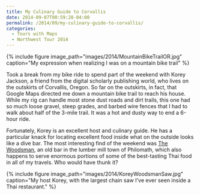 ```yaml
---
title: My Culinary Guide to Corvallis
date: 2014-09-07T00:59:28-04:00
permalink: /2014/09/my-culinary-guide-to-corvallis/
categories:
  - Tours with Maps
  - Northwest Tour 2014
---
```

{% include figure image_path="images/2014/MountainBikeTrailOR.jpg" caption="My expression when realizing I was on a mountain bike trail" %}

Took a break from my bike ride to spend part of the weekend with Korey Jackson, a friend from the digital scholarly publishing world, who lives on the outskirts of Corvallis, Oregon. So far on the outskirts, in fact, that Google Maps directed me down a mountain bike trail to reach his house. While my rig can handle most stone dust roads and dirt trails, this one had so much loose gravel, steep grades, and barbed wire fences that I had to walk about half of the 3-mile trail. It was a hot and dusty way to end a 6-hour ride.

Fortunately, Korey is an excellent host and culinary guide. He has a particular knack for locating excellent food inside what on the outside looks like a dive bar. The most interesting find of the weekend was [The Woodsman](www.yelp.com/biz/the-woodsman-philomath), an old bar in the lumber mill town of Philomath, which also happens to serve enormous portions of some of the best-tasting Thai food in all of my travels. Who would have thunk it?

{% include figure image_path="images/2014/KoreyWoodsmanSaw.jpg" caption="My host Korey, with the largest chain saw I've ever seen inside a Thai restaurant." %}
